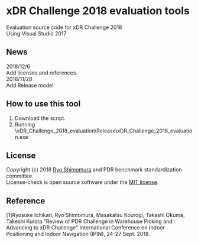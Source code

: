 # xDR Challenge 2018 evaluation tools
Evaluation source code for xDR Challenge 2018  
Using Visual Studio 2017  

## News
2018/12/6  
Add licenses and references.  
2018/11/28  
Add Release mode!

## How to use this tool
1. Download the script.  
2. Running \xDR_Challenge_2018_evaluation\Release\xDR_Challenge_2018_evaluation.exe  

## License
Copyright (c) 2018 [Ryo Shimomura](https://github.com/ximomoi) and PDR benchmark standardization committee.  
License-check is open source software under the [MIT license](https://github.com/PDR-benchmark-standardization-committee/xDR-Challenge-2018-evaluation/blob/master/LICENSE).  

## Reference
[1]Ryosuke Ichikari, Ryo Shimomura, Masakatsu Kourogi, Takashi Okuma, Takeshi Kurata "Review of PDR Challenge in Warehouse Picking and Advancing to xDR Challenge" International Conference on Indoor Positioning and Indoor Navigation (IPIN), 24-27 Sept. 2018.  
